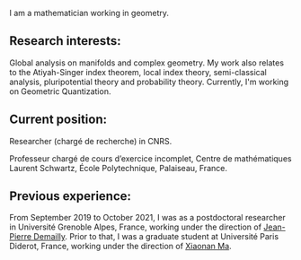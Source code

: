 I am a mathematician working in geometry.

<h2>Research interests:</h2>

Global analysis on manifolds and complex geometry. My work also relates to the Atiyah-Singer index theorem, local index theory, semi-classical analysis, pluripotential theory and probability theory. Currently, I'm working on Geometric Quantization.

<h2>Current position:</h2>
Researcher (chargé de recherche) in CNRS.

Professeur chargé de cours d’exercice incomplet, Centre de mathématiques Laurent Schwartz, École Polytechnique, Palaiseau, France.

<h2>Previous experience:</h2>
From September 2019 to October 2021, I was as a postdoctoral researcher in Université Grenoble Alpes, France, working under the direction of
<a href="https://www-fourier.ujf-grenoble.fr/~demailly/">Jean-Pierre Demailly</a>.
Prior to that, I was a graduate student at Université Paris Diderot, France, working under the direction of <a href="https://webusers.imj-prg.fr/~xiaonan.ma/">Xiaonan Ma</a>.
